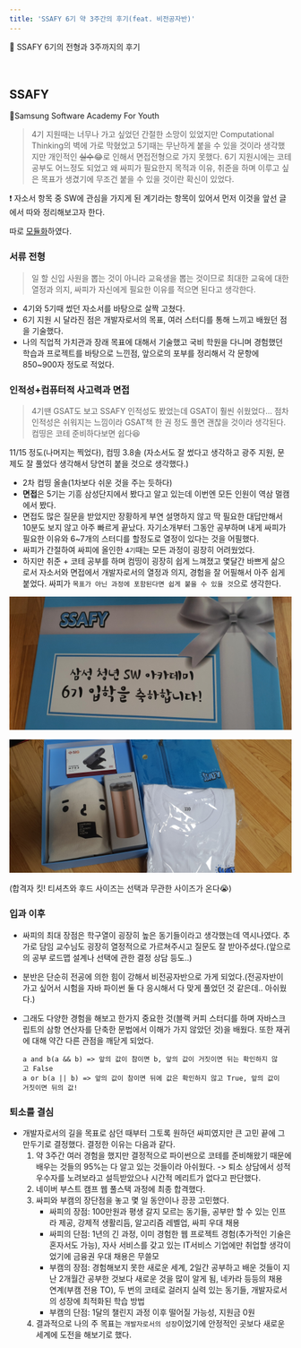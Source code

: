 ```yaml
---
title: 'SSAFY 6기 약 3주간의 후기(feat. 비전공자반)'
---
```




<div class="notice--info">
📢 SSAFY 6기의 전형과 3주까지의 후기
</div><br><br>



## SSAFY

🎈Samsung Software Academy For Youth



> 4기 지원때는 너무나 가고 싶었던 간절한 소망이 있었지만 Computational Thinking의 벽에 가로 막혔었고 5기때는 무난하게 붙을 수 있을 것이라 생각했지만  개인적인 ~~실수~~😂로 인해서 면접전형으로 가지 못했다.
> 6기 지원시에는 코테 공부도 어느정도 되었고 왜 싸피가 필요한지 목적과 이유, 취준을 하며 이루고 싶은 목표가 생겼기에 무조건 붙을 수 있을 것이란 확신이 있었다.



❗ 자소서 항목 중 SW에 관심을 가지게 된 계기라는 항목이 있어서 먼저 이것을 앞선 글에서 따와 정리해보고자 한다.

따로 [모듈화](https://lastcow9000.github.io/smalltalks/2021-08-29-review_interest%20in%20SW/)하였다.





### 서류 전형

> 일 할 신입 사원을 뽑는 것이 아니라 교육생을 뽑는 것이므로 최대한 교육에 대한 열정과 의지, 싸피가 자신에게 필요한 이유를 적으면 된다고 생각한다.

- 4기와 5기때 썼던 자소서를 바탕으로 살짝 고쳤다.
- 6기 지원 시 달라진 점은 개발자로서의 목표, 여러 스터디를 통해 느끼고 배웠던 점을 기술했다.
- 나의 직업적 가치관과 장래 목표에 대해서 기술했고 국비 학원을 다니며 경험했던 학습과 프로젝트를 바탕으로 느낀점, 앞으로의 포부를 정리해서 각 문항에 850~900자 정도로 적었다.





### 인적성+컴퓨터적 사고력과 면접 

> 4기땐 GSAT도 보고 SSAFY 인적성도 봤었는데 GSAT이 훨씬 쉬웠었다... 점차 인적성은 쉬워지는 느낌이라 GSAT책 한 권 정도 풀면 괜찮을 것이라 생각된다. 컴띵은 코테 준비하다보면 쉽다😆

11/15 정도(나머지는 찍었다), 컴띵 3.8솔 (자소서도 잘 썼다고 생각하고 광주 지원, 문제도 잘 풀었다 생각해서 당연히 붙을 것으로 생각했다.)

- 2차 컴띵 올솔(1차보다 쉬운 것을 주는 듯하다)
- **면접**은 5기는 기흥 삼성단지에서 봤다고 알고 있는데 이번엔 모든 인원이 역삼 멀캠에서 봤다.
- 면접도 많은 질문을 받았지만 장황하게 부연 설명하지 않고 딱 필요한 대답만해서 10분도 보지 않고 아주 빠르게 끝났다. 자기소개부터 그동안 공부하며 내게 싸피가 필요한 이유와 6~7개의 스터디를 할정도로 열정이 있다는 것을 어필했다.
- 싸피가 간절하여 싸피에 올인한 `4기`때는 모든 과정이 굉장히 어려웠었다.
- 하지만  취준 + 코테 공부를 하며 컴띵이 굉장히 쉽게 느껴졌고 몇달간 바쁘게 삶으로서 자소서와 면접에서 개발자로서의 열정과 의지, 경험을 잘 어필해서 아주 쉽게 붙었다. 싸피가 `목표가 아닌 과정에 포함된다면 쉽게 붙을 수 있을 것`으로 생각한다.

![ssafy1](/assets/ImagesForPosts/2021-11-02-review_SSAFY/ssafy1.jpg)

![ssafy2](/assets/ImagesForPosts/2021-11-02-review_SSAFY/ssafy2.jpg)

(합격자 킷! 티셔츠와 후드 사이즈는 선택과 무관한 사이즈가 온다😭)





### 입과 이후

- 싸피의 최대 장점은 학구열이 굉장히 높은 동기들이라고 생각했는데 역시나였다. 추가로 담임 교수님도 굉장히 열정적으로 가르쳐주시고 질문도 잘 받아주셨다.(앞으로의 공부 로드맵 설계나 선택에 관한 결정 상담 등도..)

- 분반은 단순히 전공에 의한 힘이 강해서 비전공자반으로 가게 되었다.(전공자반이 가고 싶어서 시험을 자바 파이썬 둘 다 응시해서 다 맞게 풀었던 것 같은데.. 아쉬웠다.)
- 그래도 다양한 경험을 해보고 한가지 중요한 것(블랙 커피 스터디를 하며 자바스크립트의 삼항 연산자를 단축한 문법에서 이해가 가지 않았던 것)을 배웠다. 또한 재귀에 대해 약간 다른 관점을 깨닫게 되었다.

   ```
   a and b(a && b) => 앞의 값이 참이면 b, 앞의 값이 거짓이면 뒤는 확인하지 않   고 False
   a or b(a || b) => 앞의 값이 참이면 뒤에 값은 확인하지 않고 True, 앞의 값이    거짓이면 뒤의 값!
   ```





### 퇴소를 결심

- 개발자로서의 길을 목표로 삼던 때부터 그토록 원하던 싸피였지만 큰 고민 끝에 그만두기로 결정했다. 결정한 이유는 다음과 같다.
  1. 약 3주간 여러 경험을 했지만 결정적으로 파이썬으로 코테를 준비해왔기 때문에 배우는 것들의 95%는 다 알고 있는 것들이라 아쉬웠다. -> 퇴소 상담에서 성적우수자를 노려보라고 설득받았으나 시간적 메리트가 없다고 판단했다.
  2. 네이버 부스트 캠프 웹 풀스택 과정에 최종 합격했다.
  3. 싸피와 부캠의 장단점을 놓고 몇 일 동안이나 끙끙 고민했다.
     - 싸피의 장점: 100만원과 평생 갈지 모르는 동기들, 공부만 할 수 있는 인프라 제공, 강제적 생활리듬,  알고리즘 레벨업, 싸피 우대 채용
     - 싸피의 단점: 1년의 긴 과정, 이미 경험한 웹 프로젝트 경험(추가적인 기술은 혼자서도 가능), 자사 서비스를 갖고 있는 IT서비스 기업에만 취업할 생각이었기에 금융권 우대 채용은 무쓸모
     - 부캠의 장점: 경험해보지 못한 새로운 세계, 2일간 공부하고 배운 것들이 지난 2개월간 공부한 것보다 새로운 것을 많이 알게 됨, 네카라 등등의 채용 연계(부캠 전용 TO), 두 번의 코테로 걸러지 실력 있는 동기들, 개발자로서의 성장에 최적화된 학습 방법
     - 부캠의 단점: 1달의 챌린지 과정 이후 떨어질 가능성, 지원금 0원
  4. 결과적으로 나의 주 목표는 `개발자로서의 성장`이었기에 안정적인 곳보다 새로운 세계에 도전을 해보기로 했다.

